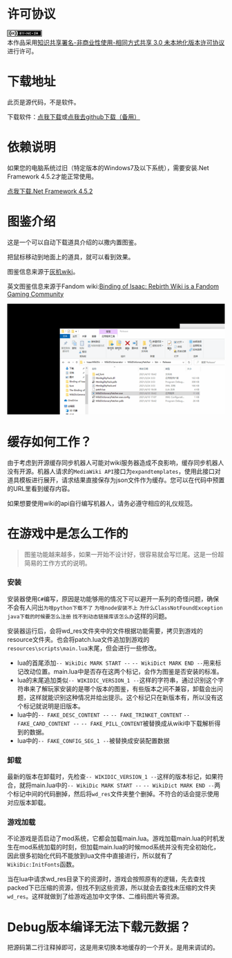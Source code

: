 # 许可协议

<a rel="license" href="http://creativecommons.org/licenses/by-nc-sa/3.0/"><img alt="知识共享许可协议" style="border-width:0" src="cc_icon_80x15.png" /></a><br />本作品采用<a rel="license" href="http://creativecommons.org/licenses/by-nc-sa/3.0/">知识共享署名-非商业性使用-相同方式共享 3.0 未本地化版本许可协议</a>进行许可。

# 下载地址

此页是源代码，不是软件。

下载软件：[点我下载](https://gitee.com/frto027/isaac-wiki-dictionary/releases)或[点我去github下载（备用）](https://github.com/frto027/IsaacWikiDictionary/releases)

# 依赖说明

如果您的电脑系统过旧（特定版本的Windows7及以下系统），需要安装.Net Framework 4.5.2才能正常使用。

[点我下载.Net Framework 4.5.2](https://www.microsoft.com/zh-CN/download/details.aspx?id=42642)

# 图鉴介绍

这是一个可以自动下载道具介绍的以撒内置图鉴。

把鼠标移动到地面上的道具，就可以看到效果。

图鉴信息来源于[灰机wiki](https://isaac.huijiwiki.com/wiki/%E9%81%93%E5%85%B7)。

英文图鉴信息来源于Fandom wiki:[Binding of Isaac: Rebirth Wiki is a Fandom Gaming Community](https://bindingofisaacrebirth.fandom.com/wiki/Binding_of_Isaac:_Rebirth_Wiki)

![预览](install_preview.gif)

# 缓存如何工作？

由于考虑到开源缓存同步机器人可能对wiki服务器造成不良影响，缓存同步机器人没有开源。机器人请求的`MediaWiki API`接口为`expandtemplates`，使用此接口对道具模板进行展开，请求结果直接保存为json文件作为缓存。您可以在代码中预置的URL里看到缓存内容。

如果想要使用wiki的api自行编写机器人，请务必遵守相应的礼仪规范。

# 在游戏中是怎么工作的

> 图鉴功能越来越多，如果一开始不设计好，很容易就会写烂尾。这是一份超简易的工作方式的说明。
### 安装
安装器使用`C#`编写，原因是功能够用的情况下可以避开一系列的奇怪问题，确保不会有人问出`为啥python下载不了` `为啥node安装不上` `为什么ClassNotFoundException` `java下载的时候要怎么注册` `找不到动态链接库该怎么办`这样的问题。

安装器运行后，会将wd_res文件夹中的文件根据功能需要，拷贝到游戏的resource文件夹。也会将patch.lua文件追加到游戏的`resources\scripts\main.lua`末尾，但会进行一些修改。  
- lua的首尾添加`-- WikiDic MARK START --` `-- WikiDict MARK END --`用来标记改动位置。main.lua中是否存在这两个标记，会作为图鉴是否安装的标准。
- lua的末尾追加类似`-- WIKIDIC_VERSION_1 --`这样的字符串，通过识别这个字符串来了解玩家安装的是哪个版本的图鉴，有些版本之间不兼容，卸载会出问题，这样就能识别这种情况并给出提示。这个标记只在新版本有，所以没有这个标记就说明是旧版本。
- lua中的`-- FAKE_DESC_CONTENT --` `-- FAKE_TRINKET_CONTENT` `-- FAKE_CARD_CONTENT --` `-- FAKE_PILL_CONTENT`被替换成从wiki中下载解析得到的数据。
- lua中的`-- FAKE_CONFIG_SEG_1 --`被替换成安装配置数据

### 卸载

最新的版本在卸载时，先检查`-- WIKIDIC_VERSION_1 --`这样的版本标记，如果符合，就将main.lua中的`-- WikiDic MARK START --` `-- WikiDict MARK END --`两个标记中间的代码删掉，然后将`wd_res`文件夹整个删掉。不符合的话会提示使用对应版本卸载。

### 游戏加载

不论游戏是否启动了mod系统，它都会加载main.lua。游戏加载main.lua的时机发生在mod系统加载的时刻，但加载main.lua的时候mod系统并没有完全初始化，因此很多初始化代码不能放到lua文件中直接进行，所以就有了`WikiDic:InitFonts`函数。  


当在lua中请求wd_res目录下的资源时，游戏会按照原有的逻辑，先去查找packed下已压缩的资源，但找不到这些资源，所以就会去查找未压缩的文件夹`wd_res`。这样就做到了给游戏追加中文字体、二维码图片等资源。

# Debug版本编译无法下载元数据？

把源码第二行注释掉即可，这是用来切换本地缓存的一个开关。是用来调试的。
